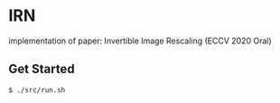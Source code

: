 # IRN
implementation of paper: Invertible Image Rescaling (ECCV 2020 Oral)

## Get Started

```
$ ./src/run.sh
```